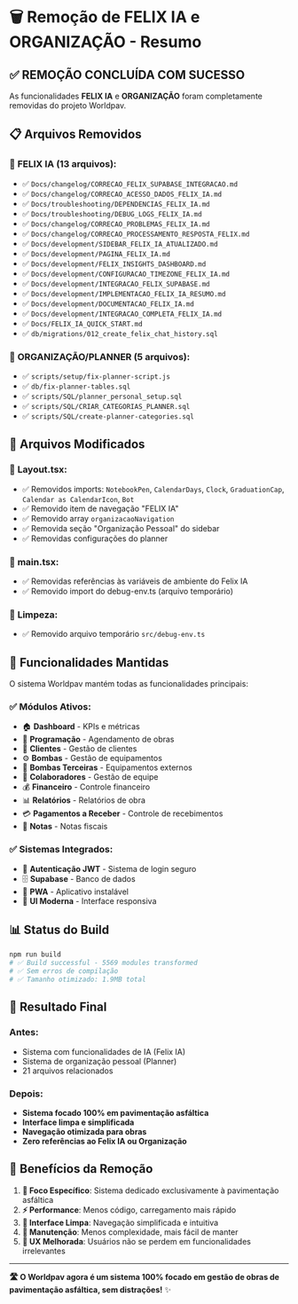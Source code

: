 # 🗑️ Remoção de FELIX IA e ORGANIZAÇÃO - Resumo

## ✅ **REMOÇÃO CONCLUÍDA COM SUCESSO**

As funcionalidades **FELIX IA** e **ORGANIZAÇÃO** foram completamente removidas do projeto Worldpav.

## 📋 **Arquivos Removidos**

### 🧠 **FELIX IA (13 arquivos):**
- ✅ `Docs/changelog/CORRECAO_FELIX_SUPABASE_INTEGRACAO.md`
- ✅ `Docs/changelog/CORRECAO_ACESSO_DADOS_FELIX_IA.md`
- ✅ `Docs/troubleshooting/DEPENDENCIAS_FELIX_IA.md`
- ✅ `Docs/troubleshooting/DEBUG_LOGS_FELIX_IA.md`
- ✅ `Docs/changelog/CORRECAO_PROBLEMAS_FELIX_IA.md`
- ✅ `Docs/changelog/CORRECAO_PROCESSAMENTO_RESPOSTA_FELIX.md`
- ✅ `Docs/development/SIDEBAR_FELIX_IA_ATUALIZADO.md`
- ✅ `Docs/development/PAGINA_FELIX_IA.md`
- ✅ `Docs/development/FELIX_INSIGHTS_DASHBOARD.md`
- ✅ `Docs/development/CONFIGURACAO_TIMEZONE_FELIX_IA.md`
- ✅ `Docs/development/INTEGRACAO_FELIX_SUPABASE.md`
- ✅ `Docs/development/IMPLEMENTACAO_FELIX_IA_RESUMO.md`
- ✅ `Docs/development/DOCUMENTACAO_FELIX_IA.md`
- ✅ `Docs/development/INTEGRACAO_COMPLETA_FELIX_IA.md`
- ✅ `Docs/FELIX_IA_QUICK_START.md`
- ✅ `db/migrations/012_create_felix_chat_history.sql`

### 📅 **ORGANIZAÇÃO/PLANNER (5 arquivos):**
- ✅ `scripts/setup/fix-planner-script.js`
- ✅ `db/fix-planner-tables.sql`
- ✅ `scripts/SQL/planner_personal_setup.sql`
- ✅ `scripts/SQL/CRIAR_CATEGORIAS_PLANNER.sql`
- ✅ `scripts/SQL/create-planner-categories.sql`

## 🔧 **Arquivos Modificados**

### 📱 **Layout.tsx:**
- ✅ Removidos imports: `NotebookPen`, `CalendarDays`, `Clock`, `GraduationCap`, `Calendar as CalendarIcon`, `Bot`
- ✅ Removido item de navegação "FELIX IA"
- ✅ Removido array `organizacaoNavigation`
- ✅ Removida seção "Organização Pessoal" do sidebar
- ✅ Removidas configurações do planner

### 🚀 **main.tsx:**
- ✅ Removidas referências às variáveis de ambiente do Felix IA
- ✅ Removido import do debug-env.ts (arquivo temporário)

### 🧹 **Limpeza:**
- ✅ Removido arquivo temporário `src/debug-env.ts`

## 🎯 **Funcionalidades Mantidas**

O sistema Worldpav mantém todas as funcionalidades principais:

### ✅ **Módulos Ativos:**
- 🏠 **Dashboard** - KPIs e métricas
- 📅 **Programação** - Agendamento de obras
- 👥 **Clientes** - Gestão de clientes
- ⚙️ **Bombas** - Gestão de equipamentos
- 🏢 **Bombas Terceiras** - Equipamentos externos
- 👷 **Colaboradores** - Gestão de equipe
- 💰 **Financeiro** - Controle financeiro
- 📊 **Relatórios** - Relatórios de obra
- 💳 **Pagamentos a Receber** - Controle de recebimentos
- 📄 **Notas** - Notas fiscais

### ✅ **Sistemas Integrados:**
- 🔐 **Autenticação JWT** - Sistema de login seguro
- 🗄️ **Supabase** - Banco de dados
- 📱 **PWA** - Aplicativo instalável
- 🎨 **UI Moderna** - Interface responsiva

## 📊 **Status do Build**

```bash
npm run build
# ✅ Build successful - 5569 modules transformed
# ✅ Sem erros de compilação
# ✅ Tamanho otimizado: 1.9MB total
```

## 🎉 **Resultado Final**

### **Antes:**
- Sistema com funcionalidades de IA (Felix IA)
- Sistema de organização pessoal (Planner)
- 21 arquivos relacionados

### **Depois:**
- **Sistema focado 100% em pavimentação asfáltica**
- **Interface limpa e simplificada**
- **Navegação otimizada para obras**
- **Zero referências ao Felix IA ou Organização**

## 🚀 **Benefícios da Remoção**

1. **🎯 Foco Específico**: Sistema dedicado exclusivamente à pavimentação asfáltica
2. **⚡ Performance**: Menos código, carregamento mais rápido
3. **🧹 Interface Limpa**: Navegação simplificada e intuitiva
4. **🔧 Manutenção**: Menos complexidade, mais fácil de manter
5. **📱 UX Melhorada**: Usuários não se perdem em funcionalidades irrelevantes

---

**🛣️ O Worldpav agora é um sistema 100% focado em gestão de obras de pavimentação asfáltica, sem distrações!** ✨




